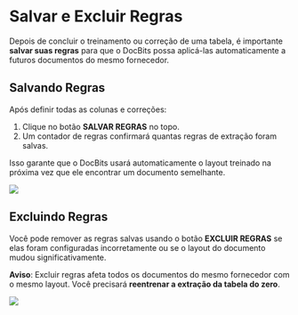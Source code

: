 # Salvar e Excluir Regras

Depois de concluir o treinamento ou correção de uma tabela, é importante **salvar suas regras** para que o DocBits possa aplicá-las automaticamente a futuros documentos do mesmo fornecedor.

## Salvando Regras

Após definir todas as colunas e correções:

1. Clique no botão **SALVAR REGRAS** no topo.
2. Um contador de regras confirmará quantas regras de extração foram salvas.

Isso garante que o DocBits usará automaticamente o layout treinado na próxima vez que ele encontrar um documento semelhante.

![](https://docs.docbits.com/~gitbook/image?url=https%3A%2F%2Flh7-us.googleusercontent.com%2FzVn_mYiL7PwiILj2gJ4sxaPKpEUNOfKwryiZJ2Umk2SpvGHZ8OVUznBReJHqCM7UstWTt6nq0azJrtPDK_2q4jVUZgsE7bf6toT9kl57wByn4EG3JqafBfZt5G54OZ8okUfpLUH1tvHb0mZIC119I4k\&width=768\&dpr=4\&quality=100\&sign=dc056624\&sv=2)

## Excluindo Regras

Você pode remover as regras salvas usando o botão **EXCLUIR REGRAS** se elas foram configuradas incorretamente ou se o layout do documento mudou significativamente.

**Aviso**: Excluir regras afeta todos os documentos do mesmo fornecedor com o mesmo layout. Você precisará **reentrenar a extração da tabela do zero**.

![](https://docs.docbits.com/~gitbook/image?url=https%3A%2F%2Flh7-us.googleusercontent.com%2FKyfMBBv2ghBgSmqTZ4zMVsHKaoAVwcha8XRhUPNPrVMNwsmHXCDMDSsmkJYE2EYWynD1SzMcf57dmqvGIC4u3UpQohRxZW3A2RNICsNyI6Du0-jd3ZibupkTwRnYoD_XUAbfypZ5iQj-9Z0XN_SreUs\&width=768\&dpr=4\&quality=100\&sign=1a65fb86\&sv=2)
